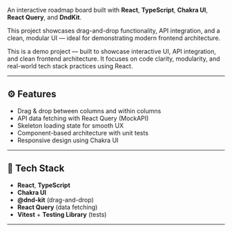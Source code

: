 An interactive roadmap board built with **React**, **TypeScript**, **Chakra UI**, **React Query**, and **DndKit**.

This project showcases drag-and-drop functionality, API integration, and a clean, modular UI — ideal for demonstrating modern frontend architecture.

This is a demo project — built to showcase interactive UI, API integration, and clean frontend architecture. It focuses on code clarity, modularity, and real-world tech stack practices using React.

---

## ⚙️ Features

- Drag & drop between columns and within columns
- API data fetching with React Query (MockAPI)
- Skeleton loading state for smooth UX
- Component-based architecture with unit tests
- Responsive design using Chakra UI

---

## 🧱 Tech Stack

- **React**, **TypeScript**
- **Chakra UI**
- **@dnd-kit** (drag-and-drop)
- **React Query** (data fetching)
- **Vitest** + **Testing Library** (tests)

---